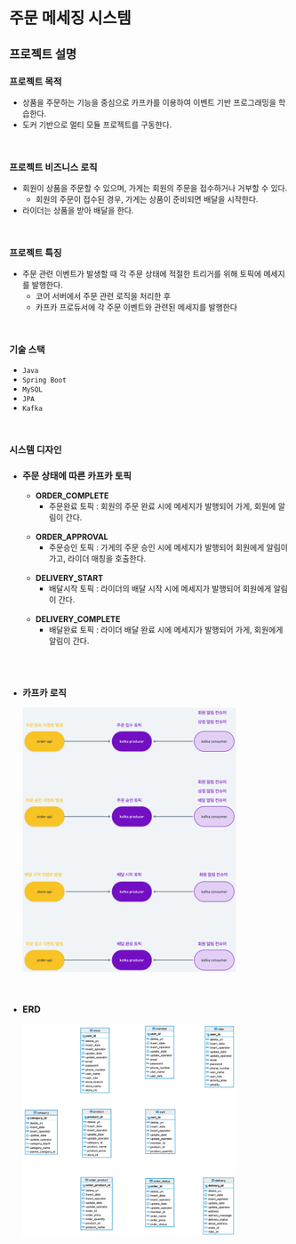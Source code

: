 
<h1>주문 메세징 시스템</h1>

<h2><b>프로젝트 설명</b></h2>

<h3>프로젝트 목적</h3>

+ 상품을 주문하는 기능을 중심으로 카프카를 이용하여 이벤트 기반 프로그래밍을 학습한다.
+ 도커 기반으로 멀티 모듈 프로젝트를 구동한다.

<br>

<h3>프로젝트 비즈니스 로직</h3>

+ 회원이 상품을 주문할 수 있으며, 가게는 회원의 주문을 접수하거나 거부할 수 있다.
    + 회원의 주문이 접수된 경우, 가게는 상품이 준비되면 배달을 시작한다.
+ 라이더는 상품을 받아 배달을 한다.

<br>

<h3>프로젝트 특징</h3>

+ 주문 관련 이벤트가 발생할 때 각 주문 상태에 적절한 트리거를 위해 토픽에 메세지를 발행한다.
    + 코어 서버에서 주문 관련 로직을 처리한 후
    + 카프카 프로듀서에 각 주문 이벤트와 관련된 메세지를 발행한다
            


<br>

<h3>기술 스택</h3>

+ `Java`
+ `Spring Boot`
+ `MySQL`
+ `JPA`
+ `Kafka`

<br>

<h3>시스템 디자인</h3>

+ <h3>주문 상태에 따른 카프카 토픽</h3>

    + <b>ORDER_COMPLETE</b>
        + 주문완료 토픽 : 회원의 주문 완료 시에 메세지가 발행되어 가게, 회원에 알림이 간다.
    <br>
    
    + <b>ORDER_APPROVAL</b>
        + 주문승인 토픽 : 가게의 주문 승인 시에 메세지가 발행되어 회원에게 알림이 가고, 라이더 매칭을 호출한다.
    <br>    
    
    + <b>DELIVERY_START</b>
        + 배달시작 토픽 : 라이더의 배달 시작 시에 메세지가 발행되어 회원에게 알림이 간다.
    <br>    
    
    + <b>DELIVERY_COMPLETE</b>
        + 배달완료 토픽 : 라이더 배달 완료 시에 메세지가 발행되어 가게, 회원에게 알림이 간다.
    <br>    

<br>

+ <h3>카프카 로직</h3>
    <img src="./resources/order-app-event.png" width="80%" height="auto">

<br>

+ <h3>ERD</h3>
    <img src="./resources/order-app-erd.png" width="80%" height="auto">

